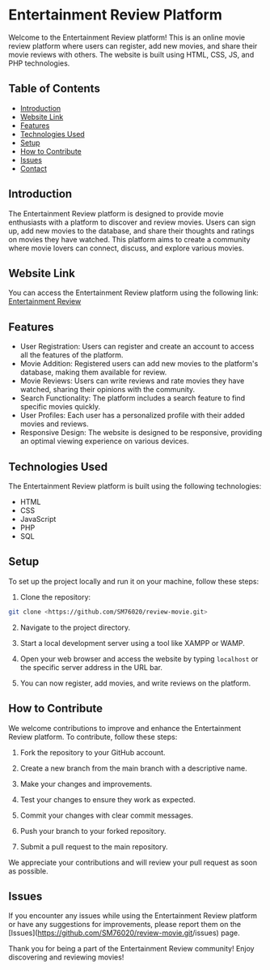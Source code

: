 # Entertainment Review Platform

Welcome to the Entertainment Review platform! This is an online movie review platform where users can register, add new movies, and share their movie reviews with others. The website is built using HTML, CSS, JS, and PHP technologies.


## Table of Contents

- [Introduction](#introduction)
- [Website Link](#website-link)
- [Features](#features)
- [Technologies Used](#technologies-used)
- [Setup](#setup)
- [How to Contribute](#how-to-contribute)
- [Issues](#issues)
- [Contact](#contact)

## Introduction

The Entertainment Review platform is designed to provide movie enthusiasts with a platform to discover and review movies. Users can sign up, add new movies to the database, and share their thoughts and ratings on movies they have watched. This platform aims to create a community where movie lovers can connect, discuss, and explore various movies.

## Website Link

You can access the Entertainment Review platform using the following link: [Entertainment Review](https://entertainment-review.fast-page.org/)

## Features

- User Registration: Users can register and create an account to access all the features of the platform.
- Movie Addition: Registered users can add new movies to the platform's database, making them available for review.
- Movie Reviews: Users can write reviews and rate movies they have watched, sharing their opinions with the community.
- Search Functionality: The platform includes a search feature to find specific movies quickly.
- User Profiles: Each user has a personalized profile with their added movies and reviews.
- Responsive Design: The website is designed to be responsive, providing an optimal viewing experience on various devices.

## Technologies Used

The Entertainment Review platform is built using the following technologies:

- HTML
- CSS
- JavaScript
- PHP
- SQL

## Setup

To set up the project locally and run it on your machine, follow these steps:

1. Clone the repository:

```bash
git clone <https://github.com/SM76020/review-movie.git>
```

2. Navigate to the project directory.

3. Start a local development server using a tool like XAMPP or WAMP.

4. Open your web browser and access the website by typing `localhost` or the specific server address in the URL bar.

5. You can now register, add movies, and write reviews on the platform.

## How to Contribute

We welcome contributions to improve and enhance the Entertainment Review platform. To contribute, follow these steps:

1. Fork the repository to your GitHub account.

2. Create a new branch from the main branch with a descriptive name.

3. Make your changes and improvements.

4. Test your changes to ensure they work as expected.

5. Commit your changes with clear commit messages.

6. Push your branch to your forked repository.

7. Submit a pull request to the main repository.

We appreciate your contributions and will review your pull request as soon as possible.

## Issues

If you encounter any issues while using the Entertainment Review platform or have any suggestions for improvements, please report them on the [Issues](<https://github.com/SM76020/review-movie.git>/issues) page.

Thank you for being a part of the Entertainment Review community! Enjoy discovering and reviewing movies!
